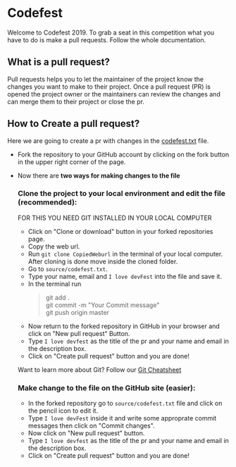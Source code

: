 # Codefest
Welcome to Codefest 2019. To grab a seat in this competition what you have to do is make a pull requests. Follow the whole documentation.
## What is a pull request?
Pull requests helps you to let the maintainer of the project know the changes you want to make to their project. Once a pull request (PR) is opened
the project owner or the maintainers can review the changes and can merge them to their project or close the pr.

## How to Create a pull request?
Here we are going to create a pr with changes in the [codefest.txt](https://github.com/gdgsiliguri/codefest/blob/master/source/codefest.txt) file.
- Fork the repository to your GitHub account by clicking on the fork button in the upper right corner of the page.
- Now there are **two ways for making changes to the file**
  ### Clone the project to your local environment and edit the file (recommended):
  
  FOR THIS YOU NEED GIT INSTALLED IN YOUR LOCAL COMPUTER
  - Click on "Clone or download" button in your forked repositories page.
  - Copy the web url.
  - Run `git clone CopiedWeburl` in the terminal of your local computer. After cloning is done move inside the cloned folder.
  - Go to  ```source/codefest.txt```.
  - Type your name, email and `I love devFest` into the file and save it.
  - In the terminal run 
    > git add . <br/>
    > git commit -m "Your Commit message" <br/>
    > git push origin master <br/>
  - Now return to the forked repository in GitHub in your browser and click on "New pull request" Button.
  - Type ```I love devfest``` as the title of the pr and your name and email in the description box.
  - Click on "Create pull request" button and you are done!
  
  Want to learn more about Git? Follow our [Git Cheatsheet](https://github.com/gdgsiliguri/git-cheatsheet)
  
  ### Make change to the file on the GitHub site (easier):
  - In the forked repository go to ```source/codefest.txt``` file and click on the pencil icon to edit it.
  - Type `I love devFest` inside it and write some approprate commit messages then click on "Commit changes".
  - Now click on "New pull request" button.
  - Type ```I love devfest``` as the title of the pr and your name and email in the description box.
  - Click on "Create pull request" button and you are done! 
